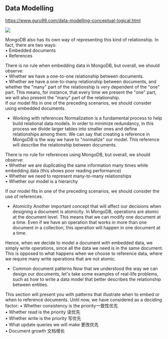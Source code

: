 ## Data Modelling

https://www.guru99.com/data-modelling-conceptual-logical.html

![](https://www.guru99.com/images/1/022218_0657_WhatisDataM1.png)


MongoDB also has its own way of representing this kind of relationship. In fact, there are two ways:  
•  Embedded documents  
•  References  

There is no rule when embedding data in MongoDB, but overall, we should observe:  
•  Whether we have a one-to-one relationship between documents.  
•  Whether we have a one-to-many relationship between documents, and whether the "many" part of the relationship is very dependent of the "one"  part. This means, for instance, that every time we present the "one" part,  we will also present the "many" part of the relationship.   
If our model fits in one of the preceding scenarios, we should consider using embedded documents.

- Working with references
Normalization is a fundamental process to help build relational data models. In order to minimize redundancy, in this process we divide larger tables into smaller ones and define relationships among them. We can say that creating a reference in MongoDB is the way we have to "normalize" our model. This reference will describe the relationship between documents.


There is no rule for references using MongoDB, but overall, we should observe:  
•  Whether we are duplicating the same information many times while embedding data (this shows poor reading performance)  
•  Whether we need to represent many-to-many relationships  
•  Whether our model is a hierarchy  

If our model fits in one of the preceding scenarios, we should consider the use  of references.

- Atomicity
Another important concept that will affect our decisions when designing a document is atomicity. In MongoDB, operations are atomic at the document level. This means that we can modify one document at a time. Even if we have an operation that  works in more than one document in a collection, this operation will happen in  one document at a time.

Hence, when we decide to model a document with embedded data, we simply write operations, since all the data we need is in the same document. This is opposed to what happens when we choose to reference data, where we require many write operations that are not atomic.


- Common document patterns
Now that we understood the way we can design our documents, let's take some examples of real-life problems, such as how to write a data model that better describes the relationship between entities.

This section will present you with patterns that illustrate when to embed or when to reference documents. Until now, we have considered as a deciding factor:
•  Whether consistency is the priority一致性优先  
•  Whether read is the priority 读优先  
•  Whether write is the priority 写优先  
•  What update queries we will make 更改优先  
•  Document growth  文档增长  
